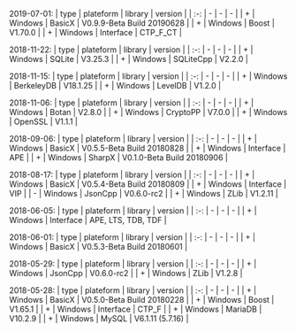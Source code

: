 
2019-07-01:
| type | plateform | library | version |
| :-: | - | - | - |
| + | Windows | BasicX | V0.9.9-Beta Build 20190628 |
| + | Windows | Boost | V1.70.0 |
| + | Windows | Interface | CTP_F_CT |
<br>

2018-11-22:
| type | plateform | library | version |
| :-: | - | - | - |
| + | Windows | SQLite | V3.25.3 |
| + | Windows | SQLiteCpp | V2.2.0 |
<br>

2018-11-15:
| type | plateform | library | version |
| :-: | - | - | - |
| + | Windows | BerkeleyDB | V18.1.25 |
| + | Windows | LevelDB | V1.2.0 |
<br>

2018-11-06:
| type | plateform | library | version |
| :-: | - | - | - |
| + | Windows | Botan | V2.8.0 |
| + | Windows | CryptoPP | V7.0.0 |
| + | Windows | OpenSSL | V1.1.1 |
<br>

2018-09-06:
| type | plateform | library | version |
| :-: | - | - | - |
| + | Windows | BasicX | V0.5.5-Beta Build 20180828 |
| + | Windows | Interface | APE |
| + | Windows | SharpX | V0.1.0-Beta Build 20180906 |
<br>

2018-08-17:
| type | plateform | library | version |
| :-: | - | - | - |
| + | Windows | BasicX | V0.5.4-Beta Build 20180809 |
| + | Windows | Interface | VIP |
| - | Windows | JsonCpp | V0.6.0-rc2 |
| + | Windows | ZLib | V1.2.11 |
<br>

2018-06-05:
| type | plateform | library | version |
| :-: | - | - | - |
| + | Windows | Interface | APE, LTS, TDB, TDF |
<br>

2018-06-01:
| type | plateform | library | version |
| :-: | - | - | - |
| + | Windows | BasicX | V0.5.3-Beta Build 20180601 |
<br>

2018-05-29:
| type | plateform | library | version |
| :-: | - | - | - |
| + | Windows | JsonCpp | V0.6.0-rc2 |
| + | Windows | ZLib | V1.2.8 |
<br>

2018-05-28:
| type | plateform | library | version |
| :-: | - | - | - |
| + | Windows | BasicX | V0.5.0-Beta Build 20180228 |
| + | Windows | Boost | V1.65.1 |
| + | Windows | Interface | CTP_F |
| + | Windows | MariaDB | V10.2.9 |
| + | Windows | MySQL | V6.1.11 (5.7.16) |
